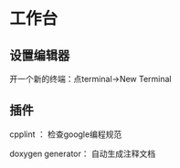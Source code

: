 # 工作台

## 设置编辑器

开一个新的终端：点terminal->New Terminal

## 插件

cpplint ： 检查google编程规范

doxygen generator： 自动生成注释文档



